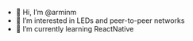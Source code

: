 - 👋 Hi, I’m @arminm
- 👀 I’m interested in LEDs and peer-to-peer networks
- 🌱 I’m currently learning ReactNative
